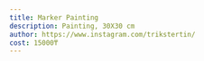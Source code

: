 ```yaml
---
title: Marker Painting
description: Painting, 30Х30 cm
author: https://www.instagram.com/trikstertin/
cost: 15000₸
---
```

